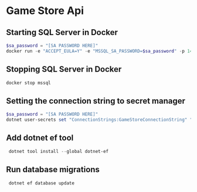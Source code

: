 # Game Store Api

## Starting SQL Server in Docker

```powershell
$sa_password = "[SA PASSWORD HERE]"
docker run -e "ACCEPT_EULA=Y" -e "MSSQL_SA_PASSWORD=$sa_password" -p 1433:1433 -v sqlvolume:/var/opt/mssql -d --rm --name mssql mcr.microsoft.com/mssql/server:2022-latest
```

## Stopping SQL Server in Docker

```powershell
docker stop mssql
```

## Setting the connection string to secret manager

```powershell
$sa_password = "[SA PASSWORD HERE]"
dotnet user-secrets set "ConnectionStrings:GameStoreConnectionString" "Server=localhost; Database=GameStore; User Id=sa; Password=$sa_password; TrustServerCertificate=True"
```

## Add dotnet ef tool

```powershell
 dotnet tool install --global dotnet-ef
```

## Run database migrations

```powershell
 dotnet ef database update
```

